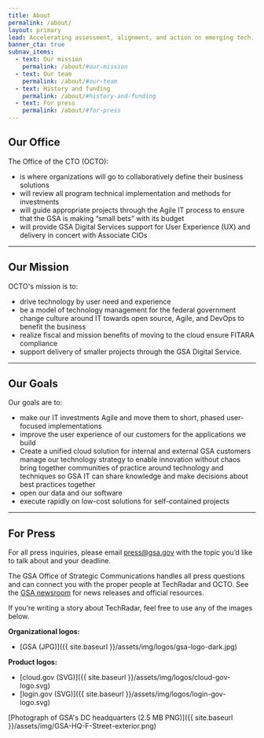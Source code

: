 ```yaml
---
title: About
permalink: /about/
layout: primary
lead: Accelerating assessment, alignment, and action on emerging tech.
banner_cta: true
subnav_items:
  - text: Our mission
    permalink: /about/#our-mission
  - text: Our team
    permalink: /about/#our-team
  - text: History and funding
    permalink: /about/#history-and-funding
  - text: For press
    permalink: /about/#for-press
---
```


## Our Office

The Office of the CTO (OCTO):

- is where organizations will go to collaboratively define their business solutions
- will review all program technical implementation and methods for investments
- will guide appropriate projects through the Agile IT process to ensure that the GSA is making “small bets” with its budget
- will provide GSA Digital Services support for User Experience (UX) and delivery in concert with Associate CIOs

-----

## Our Mission

OCTO's mission is to:

- drive technology by user need and experience
- be a model of technology management for the federal government
change culture around IT towards open source, Agile, and DevOps to benefit the business
- realize fiscal and mission benefits of moving to the cloud
ensure FITARA compliance
- support delivery of smaller projects through the GSA Digital Service.

-----

## Our Goals

Our goals are to:

- make our IT investments Agile and move them to short, phased user-focused implementations
- improve the user experience of our customers for the applications we build
- Create a unified cloud solution for internal and external GSA customers
manage our technology strategy to enable innovation without chaos
bring together communities of practice around technology and techniques so GSA IT can share knowledge and make decisions about best practices together
- open our data and our software 
- execute rapidly on low-cost solutions for self-contained projects

-----

## For Press

For all press inquiries, please email [press@gsa.gov](mailto:press@gsa.gov?Subject=18F%20Media%20Query) with the topic you’d like to talk about and your deadline.

The GSA Office of Strategic Communications handles all press questions and can connect you with the proper people at TechRadar and OCTO. See the [GSA newsroom](https://www.gsa.gov/portal/category/26627) for news releases and official resources.

If you’re writing a story about TechRadar, feel free to use any of the images below.

**Organizational logos:**
<!--   - [TechRadar (JPG)]({{ site.baseurl }}/assets/img/logos/TechRadar Logo.jpg) -->
  - [GSA (JPG)]({{ site.baseurl }}/assets/img/logos/gsa-logo-dark.jpg)

**Product logos:**
  - [cloud.gov (SVG)]({{ site.baseurl }}/assets/img/logos/cloud-gov-logo.svg)
  - [login.gov (SVG)]({{ site.baseurl }}/assets/img/logos/login-gov-logo.svg)

[Photograph of GSA's DC headquarters (2.5 MB PNG)]({{ site.baseurl }}/assets/img/GSA-HQ-F-Street-exterior.png)
